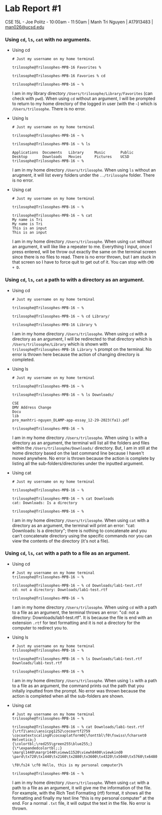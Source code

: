 # Lab Report #1
CSE 15L - Joe Politz - 10:00am - 11:50am | Manh Tri Nguyen | A17913483 | man026@ucsd.edu

### Using `cd`, `ls`, `cat` with no arguments.
- Using cd
  ```
  # Just my username on my home terminal
  
  trilosophe@Trilosophes-MPB-16 Favorites %

  trilosophe@Trilosophes-MPB-16 Favories % cd

  trilosophe@Trilosophes-MPB-16 ~ % 
  ```
  I am in my library directory `/Users/trilosophe/Library/Favorites` (can check with `pwd`). When using `cd` without an argument, I will be prompted to return to my home directory of the logged in user (with the `~`) which is `/Users/trilosophe`. There is no error.
  
- Using ls
  ```
  # Just my username on my home terminal
  
  trilosophe@Trilosophes-MPB-16 ~ %

  trilosophe@Trilosophes-MPB-16 ~ % ls

  Applications	Documents	Library		Music		Public
  Desktop		Downloads	Movies		Pictures	UCSD
  trilosophe@Trilosophes-MPB-16 ~ %
  ```
  I am in my home directory `/Users/trilosophe`. When using `ls` without an arugment, it will list every folders under the `../trilosophe` folder. There is no error.

- Using cat
  ```
  # Just my username on my home terminal
  
  trilosophe@Trilosophes-MPB-16 ~ %

  trilosophe@Trilosophes-MPB-16 ~ % cat
  My name is Tri
  My name is Tri
  This is an input
  This is an input
  
  ```
  I am in my home directory `/Users/trilosophe`. When using `cat` without an argument, it will like like a repeater to me. Everything I input, once I press entered, will be throw out exactly the same on the terminal screen since there is no files to read. There is no error thrown, but I am stuck in that screen so I have to force quit to get out of it. You can stop with `CMD + D`.
  
### Using `cd`, `ls`, `cat` a path to with a directory as an argument.
- Using cd
  ```
  # Just my username on my home terminal

  trilosophe@Trilosophes-MPB-16 ~ %

  trilosophe@Trilosophes-MPB-16 ~ % cd Library/
  
  trilosophe@Trilosophes-MPB-16 Library %
  ```
  I am in my home directory `/Users/trilosophe`. When using `cd` with a directory as an argument, I will be redirected to that directory which is `/Users/trilosophe/Library` which is shown with `trilosophe@Trilosophes-MPB-16 Library %` prompt on the terminal. No error is thrown here because the action of changing directory is completed.
  
- Using ls
  ```
  # Just my username on my home terminal

  trilosophe@Trilosophes-MPB-16 ~ %

  trilosophe@Trilosophes-MPB-16 ~ % ls Downloads/
  
  CSE
  DMV Address Change
  Docu
  lib
  pro_manhtri-nguyen_DLAMP-app-essay_12-29-2023(fa1).pdf

  trilosophe@Trilosophes-MPB-16 ~ %
  ```
  I am in my home directory `/Users/trilosophe`. When using `ls` with a directory as an argument, the terminal will list all the folders and files within the `/Users/trilosophe/Downloads/` directory. But, I am in still at the home directory based on the last command line because I haven't moved anywhere. No error is thrown because the action is complete by listing all the sub-folders/directories under the inputted argument.
  
- Using cat
  ```
  # Just my username on my home terminal

  trilosophe@Trilosophes-MPB-16 ~ %

  trilosophe@Trilosophes-MPB-16 ~ % cat Downloads 
  cat: Downloads: Is a directory
  
  trilosophe@Trilosophes-MPB-16 ~ % 
  ```
  I am in my home directory `/Users/trilosophe`. When using `cat` with a directory as an argument, the terminal will print an error: "cat: Downloads: Is a directory"; there is nothing to concatenate and you can't concatenate directory using the specific commands nor you can view the contents of the directory (it's not a file).
  
### Using `cd`, `ls`, `cat` with a path to a file as an argument.
- Using cd
  ```
  # Just my username on my home terminal
  trilosophe@Trilosophes-MPB-16 ~ %
  
  trilosophe@Trilosophes-MPB-16 ~ % cd Downloads/lab1-test.rtf
  cd: not a directory: Downloads/lab1-test.rtf

  trilosophe@Trilosophes-MPB-16 ~ %
  ```
  I am in my home directory `/Users/trilosophe`. When using `cd` with a path to a file as an argument, the terminal throws an error: "cd: not a directory: Downloads/lab1-test.rtf". It is because the file is end with an extension `.rtf` for text formatting and it is not a directory for the computer to redirect you to.
  
- Using ls
  ```
  # Just my username on my home terminal
  trilosophe@Trilosophes-MPB-16 ~ %
  
  trilosophe@Trilosophes-MPB-16 ~ % ls Downloads/lab1-test.rtf
  Downloads/lab1-test.rtf

  trilosophe@Trilosophes-MPB-16 ~ %
  ```
  I am in my home directory `/Users/trilosophe`. When using `ls` with a path to a file as an argument, the command prints out the path that you initally inputted from the prompt. No error was thrown because the action is completed when all the sub-folders are shown.
  
- Using cat
  ```
  # Just my username on my home terminal
  trilosophe@Trilosophes-MPB-16 ~ %
  
  trilosophe@Trilosophes-MPB-16 ~ % cat Downloads/lab1-test.rtf
  {\rtf1\ansi\ansicpg1252\cocoartf2759
  \cocoatextscaling0\cocoaplatform0{\fonttbl\f0\fswiss\fcharset0 Helvetica;}
  {\colortbl;\red255\green255\blue255;}
  {\*\expandedcolortbl;;}
  \margl1440\margr1440\vieww11520\viewh8400\viewkind0
  \pard\tx720\tx1440\tx2160\tx2880\tx3600\tx4320\tx5040\tx5760\tx6480\tx7200\tx7920\tx8640\pardirnatural\partightenfactor0
  
  \f0\fs24 \cf0 Hello, this is my personal computer}% 

  trilosophe@Trilosophes-MPB-16 ~ %
  ```

  I am in my home directory `/Users/trilosophe`. When using `cat` with a path to a file as an argument, it will give me the information of the file. For example, with the Rich Text Formating (rtf) format, it shows all the formatting and finally my text line "this is my personal computer" at the end. For a normal `.txt` file, it will output the text in the file. No error is thrown.
